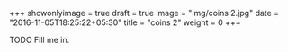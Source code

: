 +++
showonlyimage = true
draft = true
image = "img/coins 2.jpg"
date = "2016-11-05T18:25:22+05:30"
title = "coins 2"
weight = 0
+++

TODO Fill me in.

